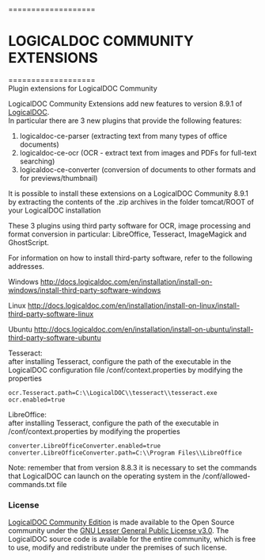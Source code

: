 ===================<br/>
# LOGICALDOC COMMUNITY EXTENSIONS
===================<br/>
Plugin extensions for LogicalDOC Community<br/>

LogicalDOC Community Extensions add new features to version 8.9.1 of [LogicalDOC](https://www.logicaldoc.com).<br/>
In particular there are 3 new plugins that provide the following features:

1. logicaldoc-ce-parser (extracting text from many types of office documents)
2. logicaldoc-ce-ocr (OCR - extract text from images and PDFs for full-text searching)
3. logicaldoc-ce-converter (conversion of documents to other formats and for previews/thumbnail)

It is possible to install these extensions on a LogicalDOC Community 8.9.1 by extracting the contents of the .zip archives in the folder
tomcat/ROOT of your LogicalDOC installation

These 3 plugins using third party software for OCR, image processing and format conversion in particular:
LibreOffice, Tesseract, ImageMagick and GhostScript.

For information on how to install third-party software, refer to the following addresses.

Windows
http://docs.logicaldoc.com/en/installation/install-on-windows/install-third-party-software-windows

Linux
http://docs.logicaldoc.com/en/installation/install-on-linux/install-third-party-software-linux

Ubuntu
http://docs.logicaldoc.com/en/installation/install-on-ubuntu/install-third-party-software-ubuntu


Tesseract:<br/>
after installing Tesseract, configure the path of the executable in the LogicalDOC configuration file /conf/context.properties by modifying the properties<br/>
```
ocr.Tesseract.path=C:\\LogicalDOC\\tesseract\\tesseract.exe
ocr.enabled=true
```

LibreOffice: <br/>
after installing Tesseract, configure the path of the executable in /conf/context.properties by modifying the properties<br/>
```
converter.LibreOfficeConverter.enabled=true
converter.LibreOfficeConverter.path=C:\\Program Files\\LibreOffice
```

Note: remember that from version 8.8.3 it is necessary to set the commands that LogicalDOC can launch on the operating system in the /conf/allowed-commands.txt file

### License
[LogicalDOC Community Edition](https://www.logicaldoc.com/download-logicaldoc-community) is made available to the Open Source community under the [GNU Lesser General Public License v3.0](https://www.gnu.org/licenses/lgpl-3.0.en.html).
The LogicalDOC source code is available for the entire community, which is free to use, modify and redistribute under the premises of such license.
